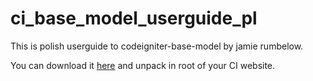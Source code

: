 ci_base_model_userguide_pl
==========================

This is polish userguide to codeigniter-base-model by jamie rumbelow.

You can download it [here](https://github.com/arysom/ci_base_model_userguide_pl/archive/master.zip) and unpack in root of your CI website.
